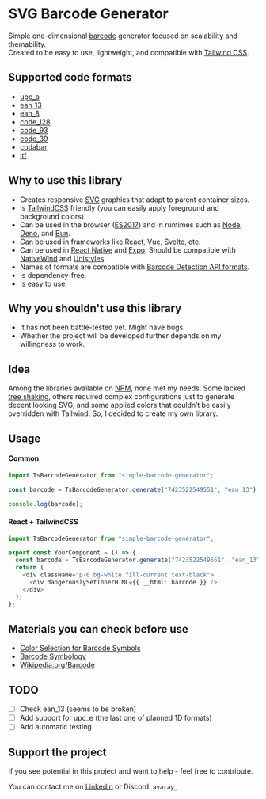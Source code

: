 # SVG Barcode Generator

Simple one-dimensional [barcode](https://en.wikipedia.org/wiki/Barcode) generator focused on scalability and
themability.\
Created to be easy to use, lightweight, and compatible with [Tailwind CSS](Tailwind).

## Supported code formats

- [upc_a](https://en.wikipedia.org/wiki/Universal_Product_Code)
- [ean_13](https://en.wikipedia.org/wiki/International_Article_Number)
- [ean_8](https://en.wikipedia.org/wiki/International_Article_Number)
- [code_128](https://en.wikipedia.org/wiki/Code_128)
- [code_93](https://en.wikipedia.org/wiki/Code_93)
- [code_39](https://en.wikipedia.org/wiki/Code_39)
- [codabar](https://en.wikipedia.org/wiki/Codabar)
- [itf](https://en.wikipedia.org/wiki/Interleaved_2_of_5)

## Why to use this library

- Creates responsive [SVG](https://en.wikipedia.org/wiki/SVG) graphics that adapt to parent container sizes.
- Is [TailwindCSS](https://tailwindcss.com/) friendly (you can easily apply foreground and background colors).
- Can be used in the browser ([ES2017](https://caniuse.com/?search=es2017)) and in runtimes such as
  [Node](https://nodejs.org/), [Deno](https://deno.com/), and [Bun](https://bun.sh/).
- Can be used in frameworks like [React](https://react.dev/), [Vue](https://vuejs.org/), [Svelte](https://svelte.dev/),
  etc.
- Can be used in [React Native](https://reactnative.dev/) and [Expo](https://expo.dev/). Should be compatible with
  [NativeWind](https://www.nativewind.dev/) and [Unistyles](https://www.unistyl.es/).
- Names of formats are compatible with
  [Barcode Detection API formats](https://developer.mozilla.org/en-US/docs/Web/API/Barcode_Detection_API#supported_barcode_formats).
- Is dependency-free.
- Is easy to use.

## Why you shouldn't use this library

- It has not been battle-tested yet. Might have bugs.
- Whether the project will be developed further depends on my willingness to work.

## Idea

Among the libraries available on [NPM](https://www.npmjs.com/), none met my needs. Some lacked
[tree shaking](https://developer.mozilla.org/en-US/docs/Glossary/Tree_shaking), others required complex configurations
just to generate decent looking SVG, and some applied colors that couldn’t be easily overridden with Tailwind. So, I
decided to create my own library.

## Usage

#### Common

```ts
import TsBarcodeGenerator from "simple-barcode-generator";

const barcode = TsBarcodeGenerator.generate("7423522549551", "ean_13");

console.log(barcode);
```

#### React + TailwindCSS

```ts
import TsBarcodeGenerator from "simple-barcode-generator";

export const YourComponent = () => {
  const barcode = TsBarcodeGenerator.generate("7423522549551", "ean_13");
  return (
    <div className="p-6 bg-white fill-current text-black">
      <div dangerouslySetInnerHTML={{ __html: barcode }} />
    </div>
  );
};
```

## Materials you can check before use

- [Color Selection for Barcode Symbols](https://www.barcode.graphics/upc-color-guide)
- [Barcode Symbology](https://www.scandit.com/products/barcode-scanning/symbologies)
- [Wikipedia.org/Barcode](https://en.wikipedia.org/wiki/Barcode)

## TODO

- [ ] Check ean_13 (seems to be broken)
- [ ] Add support for upc_e (the last one of planned 1D formats)
- [ ] Add automatic testing

## Support the project

If you see potential in this project and want to help - feel free to contribute.

You can contact me on [LinkedIn](https://www.linkedin.com/in/wasowsky/) or Discord: `avaray_`
